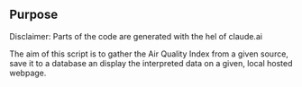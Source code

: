 ## Purpose

Disclaimer: Parts of the code are generated with the hel of claude.ai

The aim of this script is to gather the Air Quality Index from a given source, save it to a database an display the interpreted data on a given, local hosted webpage.

